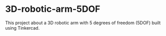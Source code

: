 # 3D-robotic-arm-5DOF
This project about a 3D robotic arm with 5 degrees of freedom (5DOF) built using Tinkercad. 
